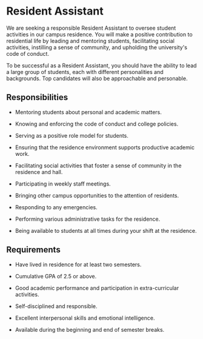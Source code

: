 # Resident Assistant

We are seeking a responsible Resident Assistant to oversee student activities in our campus residence. You will make a positive contribution to residential life by leading and mentoring students, facilitating social activities, instilling a sense of community, and upholding the university's code of conduct.

To be successful as a Resident Assistant, you should have the ability to lead a large group of students, each with different personalities and backgrounds. Top candidates will also be approachable and personable.

## Responsibilities

* Mentoring students about personal and academic matters.

* Knowing and enforcing the code of conduct and college policies.

* Serving as a positive role model for students.

* Ensuring that the residence environment supports productive academic work.

* Facilitating social activities that foster a sense of community in the residence and hall.

* Participating in weekly staff meetings.

* Bringing other campus opportunities to the attention of residents.

* Responding to any emergencies.

* Performing various administrative tasks for the residence.

* Being available to students at all times during your shift at the residence.

## Requirements

* Have lived in residence for at least two semesters.

* Cumulative GPA of 2.5 or above.

* Good academic performance and participation in extra-curricular activities.

* Self-disciplined and responsible.

* Excellent interpersonal skills and emotional intelligence.

* Available during the beginning and end of semester breaks.

